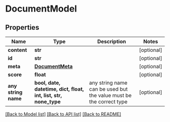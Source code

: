 # DocumentModel


## Properties
Name | Type | Description | Notes
------------ | ------------- | ------------- | -------------
**content** | **str** |  | [optional] 
**id** | **str** |  | [optional] 
**meta** | [**DocumentMeta**](DocumentMeta.md) |  | [optional] 
**score** | **float** |  | [optional] 
**any string name** | **bool, date, datetime, dict, float, int, list, str, none_type** | any string name can be used but the value must be the correct type | [optional]

[[Back to Model list]](../README.md#documentation-for-models) [[Back to API list]](../README.md#documentation-for-api-endpoints) [[Back to README]](../README.md)


